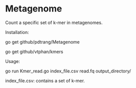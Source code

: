 # Metagenome
Count a specific set of k-mer in metagenomes.

Installation:

go get github/pdtrang/Metagenome

go get github/vtphan/kmers

Usage:

go run Kmer_read.go index_file.csv read.fq output_directory/

index_file.csv: contains a set of k-mer.

